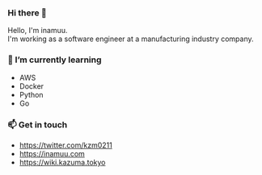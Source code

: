 
<!--<p align="left"> 
  <img alt="Top Langs" height="150px" src="https://github-readme-stats.vercel.app/api/top-langs/?username=inamuu&layout=compact&theme=dracula&count_private=true&hide=css,html,javascript,scss,c,vim%20script,php,blade)](https://github.com/anuraghazra/github-readme-stats" />
  <img alt="github stats" height="150px" src="https://github-readme-stats.vercel.app/api?username=inamuu&show_icons=true&theme=dracula&count_private=true" />
</p>-->

### Hi there 👋

Hello, I'm inamuu.  
I'm working as a software engineer at a manufacturing industry company.

### 🌱 I’m currently learning

- AWS
- Docker
- Python
- Go

### 📫 Get in touch

- https://twitter.com/kzm0211
- https://inamuu.com
- https://wiki.kazuma.tokyo
